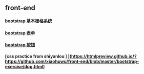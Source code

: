 
## front-end

#### [bootstrap 基本栅格系统](https://htmlpreview.github.io/?https://github.com/xiaohuwu/front-end/blob/master/bootstrap-exercise/basic.html)
#### [bootstrap 表单 ](https://htmlpreview.github.io/?https://github.com/xiaohuwu/front-end/blob/master/bootstrap-exercise/form.html)
#### [bootstrap 按钮 ](https://htmlpreview.github.io/?https://github.com/xiaohuwu/front-end/blob/master/bootstrap-exercise/button.html)
#### [css practice from shiyanlou ] ](https://htmlpreview.github.io/?https://github.com/xiaohuwu/front-end/blob/master/bootstrap-exercise/dog.html)


